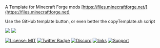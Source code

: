 

A Template for Minecraft Forge mods [https://files.minecraftforge.net/](https://files.minecraftforge.net)


Use the GitHub template button, or even better the copyTemplate.sh script


[![](http://cf.way2muchnoise.eu/0.svg)](https://www.curseforge.com/minecraft/mc-mods/cobblestoney) 
[![](http://cf.way2muchnoise.eu/versions/0.svg)](https://www.curseforge.com/minecraft/mc-mods/cobblestoney)


[![License: MIT](https://img.shields.io/badge/License-MIT-green.svg)](https://opensource.org/licenses/MIT)
[![Twitter Badge](https://img.shields.io/badge/contact-twitter-blue.svg)](https://twitter.com/lothrazar)
[![Discord](https://img.shields.io/discord/749302798797242449.svg?label=&logo=discord&logoColor=ffffff&color=7389D8&labelColor=6A7EC2)](https://discord.gg/uWZ3jf56fV)
[![links](https://img.shields.io/badge/more-links-ff69b4.svg)](https://allmylinks.com/lothrazar)
[![Support](https://img.shields.io/badge/Patreon-Support-orange.svg?logo=Patreon)](https://www.patreon.com/Lothrazar)


